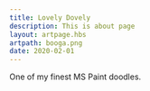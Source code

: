 ```yaml
---
title: Lovely Dovely
description: This is about page
layout: artpage.hbs
artpath: booga.png
date: 2020-02-01
---
```


One of my finest MS Paint doodles.